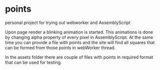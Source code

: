 # points
personal project for trying out webworker and AssemblyScript

Upon page render a blinking animation is started. This animations is done by changing alpha property of every pixel in AssemblyScript. 
At the same time you can provide a file with points and the site will find all squares that can be formed from those points in webWorker thread.

In the assets folder there are couple of files with points in required format that can be used for testing.
